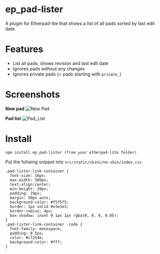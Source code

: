 # ep_pad-lister

A plugin for Etherpad-lite that shows a list of all pads sorted by last edit date.

# Features

* List all pads, shows revision and last edit date
* Ignores pads without any changes
* Ignores private pads (= pads starting with `private_`)


# Screenshots

**New pad**
![New Pad](https://ktt-ol.github.io/ep_pad-lister/images/new_pad.jpg)

**Pad list**
![Pad_List](https://ktt-ol.github.io/ep_pad-lister/images/pad_list.jpg)

# Install

    npm install ep_pad-lister (from your etherpad-lite folder)


Put the follwing snippet into ```src/static/skins/no-skin/index.css```

```
.pad-lister-link-container {
  font-size: 16px;
  max-width: 500px;
  text-align:center;
  min-height: 20px;
  padding: 19px;
  margin: 50px auto;
  background-color: #f5f5f5;
  border: 1px solid #e3e3e3;
  border-radius: 4px;
  box-shadow: inset 0 1px 1px rgba(0, 0, 0, 0.05);
}
.pad-lister-link-container .code {
  font-family: monospace;
  padding: 0 5px;
  color: #c7254e;
  background-color: #fff;
}
```
